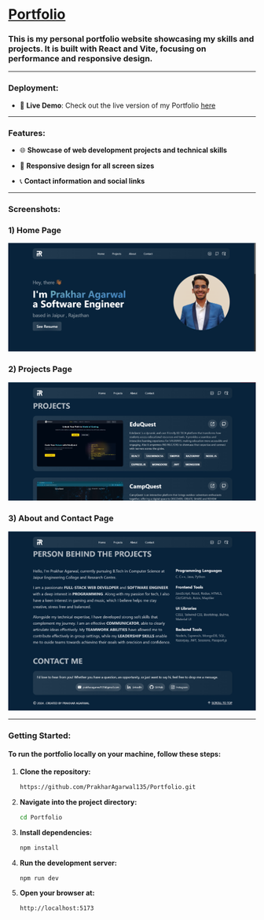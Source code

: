 <h1><a href="https://prakharagarwal135.netlify.app/">Portfolio</a></h1>
<h3>This is my personal portfolio website showcasing my skills and projects. It is built with React and Vite, focusing on performance and responsive design. </h3>

---

<h3>Deployment:</h3>

- 🚀 **Live Demo**: Check out the live version of my Portfolio <a href="https://prakharagarwal135.netlify.app/">here</a>

---

<h3>Features:</h3>

- 🌐 **Showcase of web development projects and technical skills**
  
- 📱 **Responsive design for all screen sizes**

- 📞 **Contact information and social links**

---

<h3>Screenshots:</h3>

### 1) Home Page

![Home Page](https://github.com/PrakharAgarwal135/Portfolio/blob/main/src/assets/readmess/home.png)

### 2) Projects Page

![Projects Page](https://github.com/PrakharAgarwal135/Portfolio/blob/main/src/assets/readmess/projects.png)

### 3) About and Contact Page

![About and Contact Page](https://github.com/PrakharAgarwal135/Portfolio/blob/main/src/assets/readmess/about%20and%20contact.png)

---

<h3>Getting Started:</h3>
<h4>To run the portfolio locally on your machine, follow these steps: </h4>

1. **Clone the repository:**

   ```bash
   https://github.com/PrakharAgarwal135/Portfolio.git

2. **Navigate into the project directory:**

   ```bash
   cd Portfolio

3. **Install dependencies:**

   ```bash
   npm install

4. **Run the development server:**

   ```bash
   npm run dev

5. **Open your browser at:**

   ```bash
   http://localhost:5173


